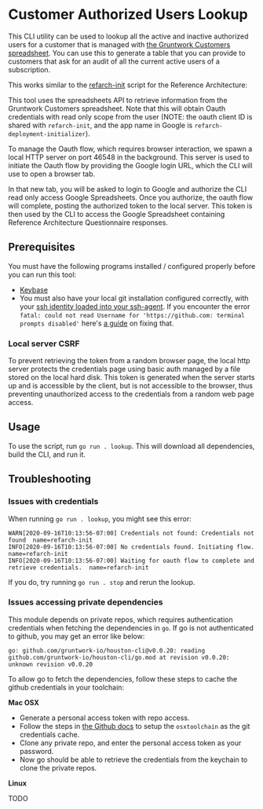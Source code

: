 # Customer Authorized Users Lookup

This CLI utility can be used to lookup all the active and inactive authorized users for a customer that is managed with
[the Gruntwork Customers
spreadsheet](https://docs.google.com/spreadsheets/d/1vvUoSZxoGhWVQhyFbceRsFTbSi3jt-0MYKDgGBSt6Jc/edit). You can use this
to generate a table that you can provide to customers that ask for an audit of all the current active users of a
subscription.

This works similar to the
[refarch-init](https://github.com/gruntwork-io/usage-patterns/tree/master/scripts/refarch-init) script for the Reference
Architecture:

This tool uses the spreadsheets API to retrieve information from the Gruntwork Customers spreadsheet. Note that this
will obtain Oauth credentials with read only scope from the user (NOTE: the oauth client ID is shared with
`refarch-init`, and the app name in Google is `refarch-deployment-initializer`).

To manage the Oauth flow, which requires browser interaction, we spawn a local HTTP server on port 46548 in the
background. This server is used to initiate the Oauth flow by providing the Google login URL, which the CLI will use to
open a browser tab.

In that new tab, you will be asked to login to Google and authorize the CLI read only access Google Spreadsheets.
Once you authorize, the oauth flow will complete, posting the authorized token to the local server. This token is then
used by the CLI to access the Google Spreadsheet containing Reference Architecture Questionnaire responses.

## Prerequisites
You must have the following programs installed / configured properly before you can run this tool: 

* [Keybase](https://keybase.io/download)
* You must also have your local git installation configured correctly, with your [ssh identity loaded into your ssh-agent](https://www.notion.so/gruntwork/How-to-fix-fatal-could-not-read-Username-for-https-github-com-9e7948b518624fb9a76882ac69c6bd4b#48d704fac5c64497873c8aa5807cb249). If you encounter the error `fatal: could not read Username for 'https://github.com: terminal prompts disabled'` here's [a guide](https://www.notion.so/gruntwork/How-to-fix-fatal-could-not-read-Username-for-https-github-com-9e7948b518624fb9a76882ac69c6bd4b) on fixing that.


### Local server CSRF

To prevent retrieving the token from a random browser page, the local http server protects the credentials page using
basic auth managed by a file stored on the local hard disk. This token is generated when the server starts up and is
accessible by the client, but is not accessible to the browser, thus preventing unauthorized access to the credentials
from a random web page access.


## Usage

To use the script, run `go run . lookup`. This will download all dependencies, build the CLI, and run it.


## Troubleshooting

### Issues with credentials

When running `go run . lookup`, you might see this error:
```
WARN[2020-09-16T10:13:56-07:00] Credentials not found: Credentials not found  name=refarch-init
INFO[2020-09-16T10:13:56-07:00] No credentials found. Initiating flow.        name=refarch-init                                                                                               INFO[2020-09-16T10:13:56-07:00] Waiting for oauth flow to complete and retrieve credentials.  name=refarch-init
```
If you do, try running `go run . stop` and rerun the lookup.

### Issues accessing private dependencies

This module depends on private repos, which requires authentication credentials when fetching the dependencies in `go`.
If go is not authenticated to github, you may get an error like below:

```
go: github.com/gruntwork-io/houston-cli@v0.0.20: reading github.com/gruntwork-io/houston-cli/go.mod at revision v0.0.20: unknown revision v0.0.20
```

To allow go to fetch the dependencies, follow these steps to cache the github credentials in your toolchain:

**Mac OSX**

- Generate a personal access token with repo access.
- Follow the steps in [the Github docs](https://help.github.com/en/github/using-git/caching-your-github-password-in-git)
  to setup the `osxtoolchain` as the git credentials cache.
- Clone any private repo, and enter the personal access token as your password.
- Now go should be able to retrieve the credentials from the keychain to clone the private repos.


**Linux**

TODO
